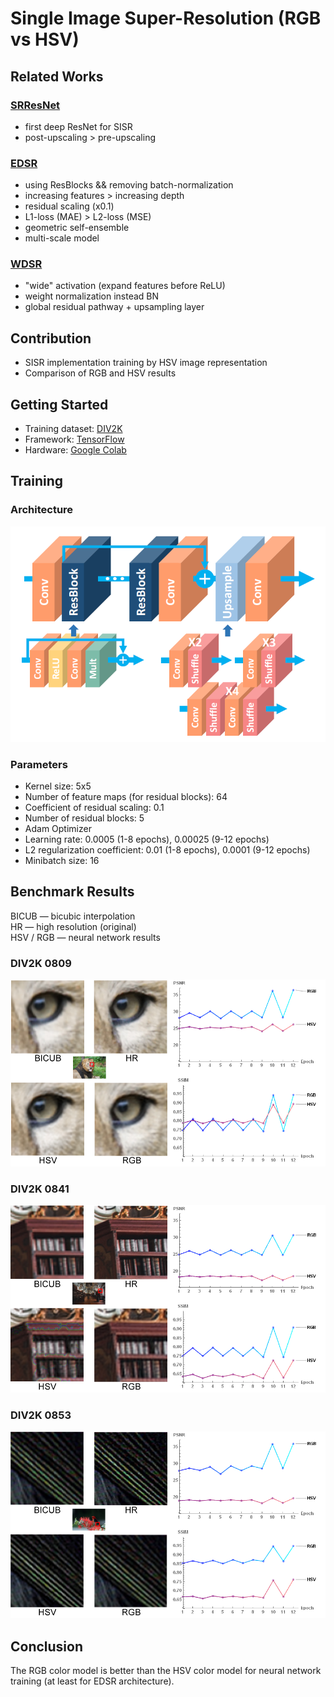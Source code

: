 # Single Image Super-Resolution (RGB vs HSV)

## Related Works
### [SRResNet](https://arxiv.org/abs/1609.04802)
* first deep ResNet for SISR
* post-upscaling > pre-upscaling

### [EDSR](https://arxiv.org/abs/1707.02921)
* using ResBlocks && removing batch-normalization
* increasing features > increasing depth
* residual scaling (x0.1)
* L1-loss (MAE) > L2-loss (MSE)
* geometric self-ensemble
* multi-scale model

### [WDSR](https://arxiv.org/abs/1808.08718)
* "wide" activation (expand features before ReLU)
* weight normalization instead BN
* global residual pathway + upsampling layer

## Contribution
* SISR implementation training by HSV image representation
* Comparison of RGB and HSV results

## Getting Started
* Training dataset: [DIV2K](https://data.vision.ee.ethz.ch/cvl/DIV2K/)
* Framework: [TensorFlow](https://www.tensorflow.org/)
* Hardware: [Google Colab](https://colab.research.google.com)

## Training
### Architecture
<p align="center">
  <img src="https://raw.githubusercontent.com/mkhlmnkn/SuperRes-RGB-vs-HSV/master/images/for%20readme/edsr%20arch%20.png" alt="EDSR"/>
</p>

### Parameters
* Kernel size: 5x5
* Number of feature maps (for residual blocks): 64
* Сoefficient of residual scaling: 0.1
* Number of residual blocks: 5
* Adam Optimizer
* Learning rate: 0.0005 (1-8 epochs), 0.00025 (9-12 epochs)
* L2 regularization сoefficient: 0.01 (1-8 epochs), 0.0001 (9-12 epochs)
* Minibatch size: 16

## Benchmark Results
BICUB — bicubic interpolation\
HR — high resolution (original)\
HSV / RGB — neural network results
### DIV2K 0809
<p align="center">
  <img src="https://raw.githubusercontent.com/mkhlmnkn/SuperRes-RGB-vs-HSV/master/images/for%20readme/0809.png" alt="0809"/>
</p>

### DIV2K 0841
<p align="center">
  <img src="https://raw.githubusercontent.com/mkhlmnkn/SuperRes-RGB-vs-HSV/master/images/for%20readme/0841.png" alt="0841"/>
</p>

### DIV2K 0853
<p align="center">
  <img src="https://raw.githubusercontent.com/mkhlmnkn/SuperRes-RGB-vs-HSV/master/images/for%20readme/0853.png" alt="0853"/>
</p>

## Conclusion
The RGB color model is better than the HSV color model for neural network training (at least for EDSR architecture).
